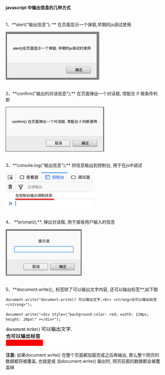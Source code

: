 #### javascript 中输出信息的几种方式


<br>
1、**alert("输出信息"); ** 在页面显示一个弹窗,早期的js调试使用

![](/assets/Snip20190114_6.png)



<br>
2、**confirm("输出的对话信息");** 在页面弹出一个对话框, 常配合 if 做条件判断

  ![](/assets/Snip20190114_7.png)
  
  
  
  <br>
3、**console.log("输出信息");** 将信息输出到控制台, 用于在js中调试

![](/assets/Snip20190114_8.png)



<br>
4、 **prompt();**, 弹出对话框, 用于接收用户输入的信息

![](/assets/Snip20190114_9.png)



<br>
5、**document.write();, 标签除了可以输出文字内容, 还可以输出标签**,如下图


```
document.write("document.write() 可以输出文字,<br> <strong>也可以输出标签</strong>");

document.write("<div style=\"background-color: red; width: 120px; height: 20px\" ></div>");
```
 ![](/assets/Snip20190115_3.png)
 
**注意:**
如果document.write() 在整个页面都加载完成之后再输出, 那么整个网页的数据都将被覆盖, 也就是或 当document.write() 输出时, 网页前面的数据都会被覆盖掉


